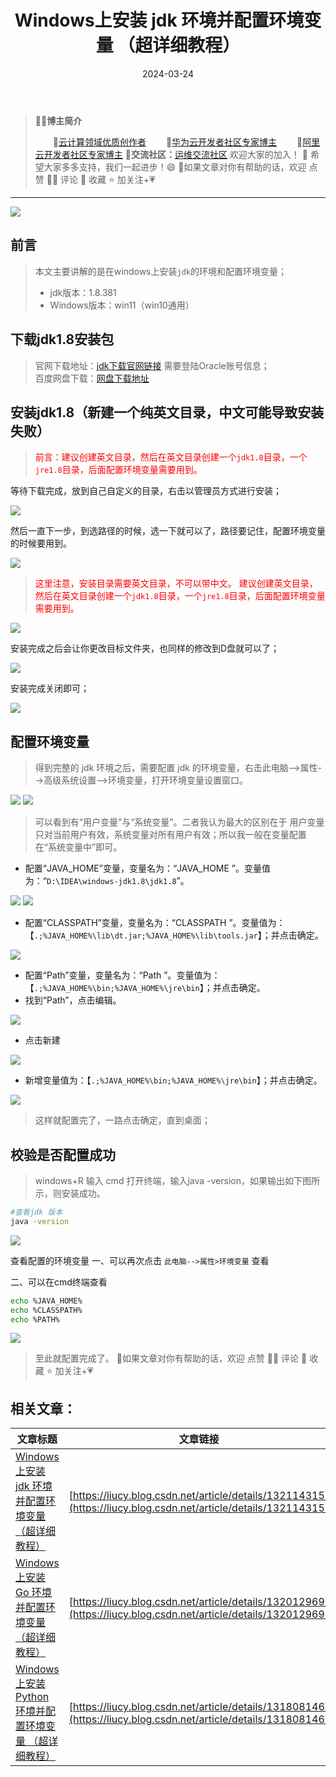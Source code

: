 ﻿---
title: Windows上安装 jdk 环境并配置环境变量 （超详细教程）
icon: circle-info
order: 11
tag:
- Windows
- jdk
- 运维
category:
- Windows
- Java
pageview: false
date: 2024-03-24
comment: false
---

>👨‍🎓**博主简介**
>
>&emsp;&emsp;🏅[云计算领域优质创作者](https://blog.csdn.net/liu_chen_yang?type=blog)
>&emsp;&emsp;🏅[华为云开发者社区专家博主](https://bbs.huaweicloud.com/community/myblog)
>&emsp;&emsp;🏅[阿里云开发者社区专家博主](https://developer.aliyun.com/my?spm=a2c6h.13148508.setting.3.21fc4f0eCmz1v3#/article?_k=zooqoz)
>💊**交流社区：**[运维交流社区](https://bbs.csdn.net/forums/lcy) 欢迎大家的加入！
>🐋 希望大家多多支持，我们一起进步！😄
>🎉如果文章对你有帮助的话，欢迎 点赞 👍🏻 评论 💬 收藏 ⭐️ 加关注+💗

---


![](https://lcy-blog.oss-cn-beijing.aliyuncs.com/blog/db79e07b492e4ef6b680d89a400afcdb.jpeg)

## 前言

> 本文主要讲解的是在windows上安装`jdk`的环境和配置环境变量；
> - jdk版本：1.8.381
> - Windows版本：win11（win10通用）

## 下载jdk1.8安装包
>官网下载地址：[jdk下载官网链接](https://www.oracle.com/java/technologies/downloads/#java8-windows)  需要登陆Oracle账号信息；<br> 
>百度网盘下载：[网盘下载地址](https://pan.baidu.com/s/1QwdhdmS1PfhtCX4MknJXYA?pwd=s9dy)


## 安装jdk1.8（新建一个纯英文目录，中文可能导致安装失败）

><font color=red>前言：建议创建英文目录，然后在英文目录创建一个`jdk1.8`目录，一个`jre1.8`目录，后面配置环境变量需要用到。</font>

等待下载完成，放到自己自定义的目录，右击以管理员方式进行安装；

![](https://lcy-blog.oss-cn-beijing.aliyuncs.com/blog/42360afe7bb040dead85065f17ae1faa.png)



然后一直下一步，到选路径的时候，选一下就可以了，路径要记住，配置环境变量的时候要用到。


![](https://lcy-blog.oss-cn-beijing.aliyuncs.com/blog/59db495b77c145b29ec5e7b7f2b9ac99.png)

><font color=red>这里注意，安装目录需要英文目录，不可以带中文。
>建议创建英文目录，然后在英文目录创建一个`jdk1.8`目录，一个`jre1.8`目录，后面配置环境变量需要用到。</font>

![](https://lcy-blog.oss-cn-beijing.aliyuncs.com/blog/bca284b92cb04dda9202f4fd80a539a4.png)


安装完成之后会让你更改目标文件夹，也同样的修改到D盘就可以了；


![](https://lcy-blog.oss-cn-beijing.aliyuncs.com/blog/2e359dd919d74dbe956ca0524b4de6cd.png)

安装完成关闭即可；

![](https://lcy-blog.oss-cn-beijing.aliyuncs.com/blog/c38ec7b9f7b448f98d7e8f97f4fe3751.png)








## 配置环境变量

>得到完整的 jdk 环境之后，需要配置 jdk 的环境变量，右击此电脑-->属性-->高级系统设置-->环境变量，打开环境变量设置窗口。

![](https://lcy-blog.oss-cn-beijing.aliyuncs.com/blog/cfdde248de514bda972735cffe6bede3.png)
![](https://lcy-blog.oss-cn-beijing.aliyuncs.com/blog/8a4f25f0548e49e3a5547908eedc1938.png)


>可以看到有“用户变量”与“系统变量”。二者我认为最大的区别在于 用户变量只对当前用户有效，系统变量对所有用户有效；所以我一般在变量配置在“系统变量中”即可。


- 配置“JAVA_HOME”变量，变量名为：“JAVA_HOME ”。变量值为：“`D:\IDEA\windows-jdk1.8\jdk1.8`”。

![](https://lcy-blog.oss-cn-beijing.aliyuncs.com/blog/bd129cce73b445fe9a72fc55432d5ca2.png)
![](https://lcy-blog.oss-cn-beijing.aliyuncs.com/blog/bdd33104c9b24c5c8c406489e1575b09.png)

- 配置“CLASSPATH”变量，变量名为：“CLASSPATH ”。变量值为：【`.;%JAVA_HOME%\lib\dt.jar;%JAVA_HOME%\lib\tools.jar`】；并点击确定。


![](https://lcy-blog.oss-cn-beijing.aliyuncs.com/blog/dbafec249f114572a2549020d0c00c27.png)

- 配置“Path”变量，变量名为：“Path ”。变量值为：【`.;%JAVA_HOME%\bin;%JAVA_HOME%\jre\bin`】；并点击确定。
- 找到“Path”，点击编辑。

![](https://lcy-blog.oss-cn-beijing.aliyuncs.com/blog/b4378ce61bdb4502be188abfd3700d6c.png)
- 点击新建

![](https://lcy-blog.oss-cn-beijing.aliyuncs.com/blog/331834c33fa647f4864f944d613f7c2b.png)
- 新增变量值为：【`.;%JAVA_HOME%\bin;%JAVA_HOME%\jre\bin`】；并点击确定。

![](https://lcy-blog.oss-cn-beijing.aliyuncs.com/blog/7225c237825e4ccbbec35dd078bf6fb5.png)

>这样就配置完了，一路点击确定，直到桌面；

## 校验是否配置成功

> windows+R 输入 cmd 打开终端，输入java -version，如果输出如下图所示，则安装成功。

```bash
#查看jdk 版本
java -version
```
![](https://lcy-blog.oss-cn-beijing.aliyuncs.com/blog/fce81d255d0a435fa910a5e592712593.png)


 查看配置的环境变量
一、可以再次点击 `此电脑-->属性>环境变量` 查看

二、可以在cmd终端查看

```bash
echo %JAVA_HOME%
echo %CLASSPATH%
echo %PATH%
```
![](https://lcy-blog.oss-cn-beijing.aliyuncs.com/blog/f51055f68dc7438c940b9f97fdbf5441.png)



>至此就配置完成了。
>🎉如果文章对你有帮助的话，欢迎 点赞 👍🏻 评论 💬 收藏 ⭐️ 加关注+💗



## 相关文章：
|文章标题| 文章链接 |
|--|--|
|[Windows上安装 jdk 环境并配置环境变量 （超详细教程）](https://liucy.blog.csdn.net/article/details/132114315)  | [https://liucy.blog.csdn.net/article/details/132114315](https://liucy.blog.csdn.net/article/details/132114315) |
|[Windows上安装 Go 环境并配置环境变量 （超详细教程）](https://liucy.blog.csdn.net/article/details/132012969)|[https://liucy.blog.csdn.net/article/details/132012969](https://liucy.blog.csdn.net/article/details/132012969)|
|[Windows上安装 Python 环境并配置环境变量 （超详细教程）](https://liucy.blog.csdn.net/article/details/131808146)|[https://liucy.blog.csdn.net/article/details/131808146](https://liucy.blog.csdn.net/article/details/131808146)|
